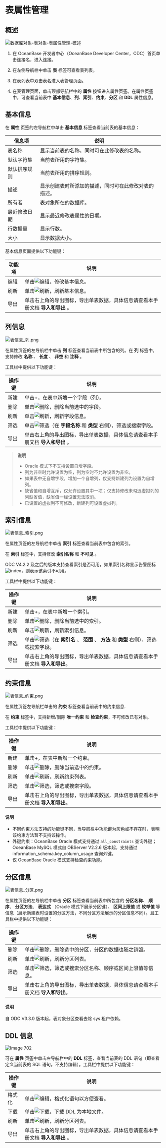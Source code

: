 表属性管理 
==========================

概述 
-----------------------

![数据库对象-表对象-表属性管理-概述](https://obbusiness-private.oss-cn-shanghai.aliyuncs.com/doc/img/odc/410/table/table%20attribute-basic%20information.png)

1. 在 OceanBase 开发者中心（OceanBase Developer Center，ODC）首页单击连接名，进入连接。

2. 在左侧导航栏中单击 **表** 标签可查看表列表。 

3. 在表列表中双击表名进入表管理页面。

4. 在表管理页面，单击顶部导航栏中的 **属性** 按钮进入属性页签。在属性页签中，可查看当前表中 **基本信息**、**列**、**索引**、**约束**、**分区** 和 **DDL** 属性信息。

基本信息 
-------------------------

在 **属性** 页签的左导航栏中单击 **基本信息** 标签查看当前表的基本信息：

|  信息项   |             说明             |
|--------|----------------------------|
| 表名称    | 显示当前表的名称，同时可在此修改表的名称。      |
| 默认字符集  | 当前表所用的字符集。                 |
| 默认排序规则 | 当前表所用的排序规则。                |
| 描述     | 显示创建表时所添加的描述，同时可在此修改对表的描述。 |
| 所有者    | 表对象所在的数据库。                 |
| 最近修改日期 | 显示最近修改表属性的日期。              |
|行数据量|显示行数。|
|大小|显示数据大小。|

基本信息页面提供以下功能键：

| 功能项 |                      说明                      |
|-----|----------------------------------------------|
| 编辑  | 单击![编辑](https://obbusiness-private.oss-cn-shanghai.aliyuncs.com/doc/img/odc/icon/edit.jpg)，修改基本信息。       |
| 刷新  | 单击![刷新](https://obbusiness-private.oss-cn-shanghai.aliyuncs.com/doc/img/odc/icon/refresh.jpg)，刷新基本信息。       |
| 导出  | 单击右上角的导出图标，导出单表数据，具体信息请查看本手册文档 **导入和导出** 。 |

列信息 
------------------------

![表信息_列.png](https://obbusiness-private.oss-cn-shanghai.aliyuncs.com/doc/img/odc/340/%E8%A1%A8%E5%B1%9E%E6%80%A7%E7%AE%A1%E7%90%86-3.png)

在属性页签的左导航栏中单击 **列** 标签查看当前表中所包含的列。在 **列** 标签中，支持修改 **名称** 、 **长度** 、 **非空** 和 **注释** 。

工具栏中提供以下功能键：

| 操作键 | 说明  |
|-------|--------|
| 新建  | 单击+，在表中新增一个字段（列）。                                               |
| 删除  | 单击![删除](https://obbusiness-private.oss-cn-shanghai.aliyuncs.com/doc/img/odc/icon/delete.jpg)，删除当前选中的字段。                       |
| 刷新  | 单击![刷新](https://obbusiness-private.oss-cn-shanghai.aliyuncs.com/doc/img/odc/icon/refresh.jpg)，刷新字段信息。                          |
| 筛选  | 单击![筛选](https://obbusiness-private.oss-cn-shanghai.aliyuncs.com/doc/img/odc/icon/filter.jpg)（在 **字段名称** 和 **类型** 右侧），筛选或搜索字段。 |
| 导出  | 单击右上角的导出图标，导出单表数据，具体信息请查看本手册文档 **导入和导出** 。|

> **说明**  
> <ul><li> Oracle 模式下不支持设置自增字段。</li>
> <li> 列为非空时允许设置为空，列为空时不允许设置为非空。</li>
> <li> 如果表中无自增字段，增加一个自增列，仅支持新建列为设置为自增列。</li>
> <li> 缺省值和自增互斥，仅允许设置其中一项；仅支持修改未勾选虚拟列的列缺省值，缺省值一经设置无法取消。</li>
> <li> 已设置的虚拟列不可修改，新建列可设置虚拟列。</li></ul>

索引信息 
-------------------------

![表信息_索引.png](https://obbusiness-private.oss-cn-shanghai.aliyuncs.com/doc/img/odc/340/%E8%A1%A8%E5%B1%9E%E6%80%A7%E7%AE%A1%E7%90%86-4.png)

在属性页签的左导航栏中单击 **索引** 标签查看当前表中包含的索引。

在 **索引** 标签中，支持修改 **索引名称** 和 **不可见** 。

ODC V4.2.2 及之后的版本支持查看索引是否可用，如果索引名称显示告警图标![index](https://obbusiness-private.oss-cn-shanghai.aliyuncs.com/doc/img/odc/icon/index.png)，则表示该索引不可用。

工具栏中提供以下功能键：

| 操作键 |    说明 |
|-----|-----------------|
| 新建  | 单击+，在表中新增一个索引。|
| 删除  | 单击![删除](https://obbusiness-private.oss-cn-shanghai.aliyuncs.com/doc/img/odc/icon/delete.jpg)，删除当前选中的索引。 |
| 刷新  | 单击![刷新](https://obbusiness-private.oss-cn-shanghai.aliyuncs.com/doc/img/odc/icon/refresh.jpg)，刷新索引信息。|
| 筛选  | 单击![筛选](https://obbusiness-private.oss-cn-shanghai.aliyuncs.com/doc/img/odc/icon/filter.jpg)（在 **索引名** 、 **范围** 、 **方法** 和 **类型** 右侧），筛选或搜索字段。 |
| 导出  | 单击右上角的导出图标，导出单表数据，具体信息请查看本手册文档 **导入和导出**。 |

约束信息 
-------------------------

![表信息_约束.png](https://obbusiness-private.oss-cn-shanghai.aliyuncs.com/doc/img/odc/340/%E8%A1%A8%E5%B1%9E%E6%80%A7%E7%AE%A1%E7%90%86-5.png)

在属性页签左导航栏单击的 **约束** 标签查看当前表中的约束信息.

在 **约束** 标签中，支持新增/删除 **唯一约束** 和 **检查约束**，不可修改已有对象。

工具栏中提供以下功能键：

| 操作键 | 说明                      |
|-----|-----------------|
| 新建  | 单击+，在表中新增一个约束。                               |
| 删除  | 单击![删除](https://obbusiness-private.oss-cn-shanghai.aliyuncs.com/doc/img/odc/icon/delete.jpg)，删除当前选中的约束。    |
| 刷新  | 单击![刷新](https://obbusiness-private.oss-cn-shanghai.aliyuncs.com/doc/img/odc/icon/refresh.jpg)，刷新约束列表。       |
| 筛选  | 单击![筛选](https://obbusiness-private.oss-cn-shanghai.aliyuncs.com/doc/img/odc/icon/filter.jpg)，筛选或搜索字段。      |
| 导出  | 单击右上角的导出图标，导出单表数据，具体信息请查看本手册文档 **导入和导出**。 |

<main id="notice" type='explain'>
   <h4>说明</h4>
   <ul>
   <li>不同约束方法支持的功能键不同，当导航栏中功能键为灰色或不存在时，表明该约束方法暂不支持该操作。</li>
   <li>外键约束：OceanBase Oracle 模式支持通过 <code>all_constraints</code> 查询外键；OceanBase MySQL 模式自 OBServer V2.2.6 版本起，支持通过 information_schema.key_column_usage 查询外键。</li>
   <li>仅 OceanBase Oracle 模式支持检查约束功能。</li>
   </ul>
</main>

分区信息 
-------------------------

![表信息_分区.png](https://obbusiness-private.oss-cn-shanghai.aliyuncs.com/doc/img/odc/340/%E8%A1%A8%E5%B1%9E%E6%80%A7%E7%AE%A1%E7%90%86-6.png)

在属性页签的左导航栏中单击 **分区** 标签查看当前表中所包含的 **分区名称**、 **顺序**、 **分区方法**、 **表达式** （Oracle 模式下展示分区键）、 **区间上限值** 或 **枚举值** 等信息（展示新建表时设置的分区方法，不同分区方法展示的分区信息不同）。且工具栏中提供以下功能键：

| 操作键 |说明  |
|-------|-----------|
| 删除  | 单击![删除](https://obbusiness-private.oss-cn-shanghai.aliyuncs.com/doc/img/odc/icon/delete.jpg)，删除选中的分区，分区的数据也随之销毁。    |
| 刷新  | 单击![刷新](https://obbusiness-private.oss-cn-shanghai.aliyuncs.com/doc/img/odc/icon/refresh.jpg)，刷新分区列表。                |
| 筛选  | 单击![筛选](https://help-static-aliyun-doc.aliyuncs.com/assets/img/zh-CN/9525548461/p412788.jpg)，筛选或搜索分区名称、顺序或区间上限值等信息。 |
| 导出  | 单击右上角的导出图标，导出单表数据，具体信息请查看本手册文档 **导入和导出**。          |

<main id="notice" type='explain'>
   <h4>说明</h4>
   <p>自 ODC V3.3.0 版本起，表对象分区查看去除 sys 租户依赖。</p>
</main>

DDL 信息 
---------------------------

![Image 702](https://obbusiness-private.oss-cn-shanghai.aliyuncs.com/doc/img/odc/340/%E8%A1%A8%E5%B1%9E%E6%80%A7%E7%AE%A1%E7%90%86-7.png)

可在 **属性** 页签中单击左导航栏中的 **DDL** 标签，查看当前表的 DDL 语句（即查看定义当前表的 SQL 语句，不支持编辑）。工具栏中提供以下功能键：

| 操作键 |                      说明                      |
|-----|----------------------------------------------|
| 格式化 | 单击![编辑](https://obbusiness-private.oss-cn-shanghai.aliyuncs.com/doc/img/odc/icon/edit.jpg)，格式化语句以方便查看。   |
| 下载  | 单击![下载](https://obbusiness-private.oss-cn-shanghai.aliyuncs.com/doc/img/odc/icon/download.jpg)，下载 DDL 为本地文件。 |
| 刷新  | 单击![刷新](https://obbusiness-private.oss-cn-shanghai.aliyuncs.com/doc/img/odc/icon/refresh.jpg)，刷新分区列表。       |
| 导出  | 单击右上角的导出图标，导出单表数据，具体信息请查看本手册文档 **导入和导出** 。 |




